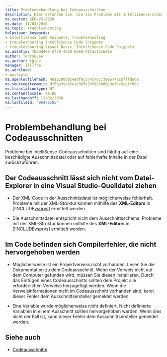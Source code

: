 ```yaml
---
title: Problembehandlung bei Codeausschnitten
description: Hier erfahren Sie, wie Sie Probleme mit IntelliSense-Codeausschnitten beheben, die häufig auf eine fehlerhafte oder beschädigte Codeausschnittdateien zurückzuführen sind.
ms.custom: SEO-VS-2020
ms.date: 11/04/2016
ms.topic: troubleshooting
helpviewer_keywords:
- IntelliSense Code Snippets, troubleshooting
- troubleshooting IntelliSense Code Snippets
- troubleshooting Visual Basic, IntelliSense Code Snippets
ms.assetid: 7b6dd40e-2f78-4b50-8e68-41fac1bcb81e
author: TerryGLee
ms.author: tglee
manager: jillfra
ms.workload:
- multiple
ms.openlocfilehash: 4012298bdc4edf0c174576c739e67781bfffdade
ms.sourcegitcommit: df6ba39a62eae387e29f89388be9e3ee5ceff69c
ms.translationtype: HT
ms.contentlocale: de-DE
ms.lasthandoff: 12/02/2020
ms.locfileid: "96479185"
---
```

# <a name="troubleshoot-snippets"></a>Problembehandlung bei Codeausschnitten

Probleme bei IntelliSense-Codeausschnitten sind häufig auf eine beschädigte Ausschnittsdatei oder auf fehlerhafte Inhalte in der Datei zurückzuführen.

## <a name="the-snippet-cannot-be-dragged-from-file-explorer-to-a-visual-studio-source-file"></a>Der Codeausschnitt lässt sich nicht vom Datei-Explorer in eine Visual Studio-Quelldatei ziehen

- Der XML-Code in der Ausschnittsdatei ist möglicherweise fehlerhaft. Probleme mit der XML-Struktur können mithilfe des **XML-Editors** in [!INCLUDE[vsprvs](../code-quality/includes/vsprvs_md.md)] ermittelt werden.

- Die Ausschnittsdatei entspricht nicht dem Ausschnittsschema. Probleme mit der XML-Struktur können mithilfe des **XML-Editors** in [!INCLUDE[vsprvs](../code-quality/includes/vsprvs_md.md)] ermittelt werden.

## <a name="the-code-has-compiler-errors-that-are-not-highlighted"></a>Im Code befinden sich Compilerfehler, die nicht hervorgehoben werden

- Möglicherweise ist ein Projektverweis nicht vorhanden. Lesen Sie die Dokumentation zu dem Codeausschnitt. Wenn der Verweis nicht auf dem Computer gefunden wird, müssen Sie diesen installieren. Durch das Einfügen eines Codeausschnitts sollten dem Projekt alle erforderlichen Verweise hinzugefügt werden. Wenn die Verweisinformationen nicht im Codeausschnitt vorhanden sind, kann dieser Fehler dem Ausschnittsersteller gemeldet werden.

- Eine Variable wurde möglicherweise nicht definiert. Nicht definierte Variablen in einem Ausschnitt sollten hervorgehoben werden. Wenn dies nicht der Fall ist, kann dieser Fehler dem Ausschnittsersteller gemeldet werden.

## <a name="see-also"></a>Siehe auch

- [Codeausschnitte](../ide/code-snippets.md)
